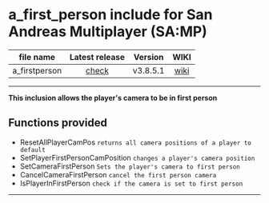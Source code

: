 # a_first_person include for San Andreas Multiplayer (SA:MP)

| file name | Latest release | Version | WIKI |
| :---: | :---: | :---: | :---: |
| a_firstperson | [check](https://github.com/Y-Hypezin/include-a_firstperson.inc/releases/tag/a_first_person-v2.8.5.5.1) | v3.8.5.1 | [wiki](https://github.com/Y-Hypezin/include-a_firstperson.inc/wiki) |

-------------------------------------------------

**This inclusion allows the player's camera to be in first person**

**Functions provided**
-----------------------------------

 - ResetAllPlayerCamPos `returns all camera positions of a player to default`
 - SetPlayerFirstPersonCamPosition `changes a player's camera position`
 - SetCameraFirstPerson `Sets the player's camera to first person`
 - CancelCameraFirstPerson `cancel the first person camera`
 - IsPlayerInFirstPerson `check if the camera is set to first person`

-----------------------------------

